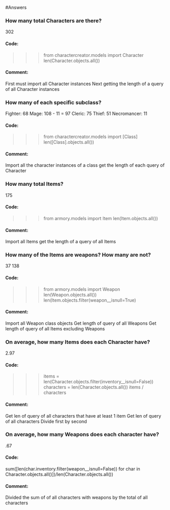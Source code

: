 #Answers

### How many total Characters are there?

302

#### Code:

> > > from charactercreator.models import Character
> > > len(Character.objects.all())

#### Comment:

First must import all Character instances
Next getting the length of a query of all Character instances

### How many of each specific subclass?

Fighter: 68
Mage: 108 - 11 = 97
Cleric: 75
Thief: 51
Necromancer: 11

#### Code:

> > > from charactercreator.models import [Class]
> > > len([Class].objects.all())

#### Comment:

Import all the character instances of a class
get the length of each query of Character

### How many total Items?

175

#### Code:

> > > from armory.models import Item
> > > len(Item.objects.all())

#### Comment:

Import all Items
get the length of a query of all Items

### How many of the Items are weapons? How many are not?

37
138

#### Code:

> > > from armory.models import Weapon
> > > len(Weapon.objects.all())
> > > len(Item.objects.filter(weapon\_\_isnull=True)

#### Comment:

Import all Weapon class objects
Get length of query of all Weapons
Get length of query of all Items excluding Weapons

### On average, how many Items does each Character have?

2.97

#### Code:

> > > items = len(Character.objects.filter(inventory\_\_isnull=False))
> > > characters = len(Character.objects.all())
> > > items / characters

#### Comment:

Get len of query of all characters that have at least 1 item
Get len of query of all characters
Divide first by second

### On average, how many Weapons does each character have?

.67

#### Code:

sum([len(char.inventory.filter(weapon__isnull=False)) for char in Character.objects.all()])/len(Character.objects.all())

#### Comment:

Divided the sum of of all characters with weapons by the total of all characters
